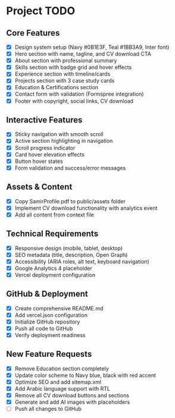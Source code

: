 # Project TODO

## Core Features
- [x] Design system setup (Navy #0B1E3F, Teal #1BB3A9, Inter font)
- [x] Hero section with name, tagline, and CV download CTA
- [x] About section with professional summary
- [x] Skills section with badge grid and hover effects
- [x] Experience section with timeline/cards
- [x] Projects section with 3 case study cards
- [x] Education & Certifications section
- [x] Contact form with validation (Formspree integration)
- [x] Footer with copyright, social links, CV download

## Interactive Features
- [x] Sticky navigation with smooth scroll
- [x] Active section highlighting in navigation
- [x] Scroll progress indicator
- [x] Card hover elevation effects
- [x] Button hover states
- [x] Form validation and success/error messages

## Assets & Content
- [x] Copy SamirProfile.pdf to public/assets folder
- [x] Implement CV download functionality with analytics event
- [x] Add all content from context file

## Technical Requirements
- [x] Responsive design (mobile, tablet, desktop)
- [x] SEO metadata (title, description, Open Graph)
- [x] Accessibility (ARIA roles, alt text, keyboard navigation)
- [x] Google Analytics 4 placeholder
- [x] Vercel deployment configuration

## GitHub & Deployment
- [x] Create comprehensive README.md
- [x] Add vercel.json configuration
- [x] Initialize GitHub repository
- [x] Push all code to GitHub
- [x] Verify deployment readiness

## New Feature Requests
- [x] Remove Education section completely
- [x] Update color scheme to Navy blue, black with red accent
- [x] Optimize SEO and add sitemap.xml
- [x] Add Arabic language support with RTL
- [x] Remove all CV download buttons and sections
- [x] Generate and add AI images with placeholders
- [ ] Push all changes to GitHub
